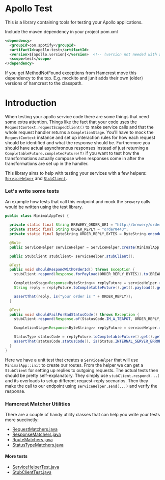 Apollo Test
===========

This is a library containing tools for testing your Apollo applications.

Include the maven dependency in your project pom.xml
```xml
<dependency>
  <groupId>com.spotify</groupId>
  <artifactId>apollo-test</artifactId>
  <version>${apollo.version}</version>  <!-- (version not needed with apollo-bom) -->
  <scope>test</scope>
</dependency>
```
If you get MethodNotFound exceptions from Hamcrest move this dependency to the top. E.g. mockito and junit
adds their own (older) versions of hamcrest to the classpath.


# Introduction

When testing your apollo service code there are some things that need some extra attention. Things 
like the fact that your code uses the `RequestContext.requestScopedClient()` to make service calls
and that the whole request handler returns a `CompletionStage`. You'll have to mock the
`RequestContext` instance and set up interaction rules for how each request should be identified 
and what the response should be. Furthermore you should have actual asynchronous responses 
instead of just returning a `CompletableFuture.completedFuture(T)` if you want to test how the
transformations actually compose when responses come in after the transformations are set up in
the handler.

This library aims to help with testing your services with a few helpers: 
[`ServiceHelper`](src/main/java/com/spotify/apollo/test/ServiceHelper.java) and 
[`StubClient`](src/main/java/com/spotify/apollo/test/StubClient.java).

### Let's write some tests

An example how tests that call this endpoint and mock the `brewery` calls would be written using the 
test library.

```java
public class MinimalAppTest {

  private static final String BREWERY_ORDER_URI = "http://brewery/order";
  private static final String ORDER_REPLY = "order0443";
  private static final ByteString ORDER_REPLY_BYTES = ByteString.encodeUtf8(ORDER_REPLY);

  @Rule
  public ServiceHelper serviceHelper = ServiceHelper.create(MinimalApp::init, "test");

  public StubClient stubClient= serviceHelper.stubClient();

  @Test
  public void shouldRespondWithOrderId() throws Exception {
    stubClient.respond(Response.forPayload(ORDER_REPLY_BYTES)).to(BREWERY_ORDER_URI);

    CompletionStage<Response<ByteString>> replyFuture = serviceHelper.request("GET", "/beer");
    String reply = replyFuture.toCompletableFuture().get().payload().get().utf8();

    assertThat(reply, is("your order is " + ORDER_REPLY));
  }

  @Test
  public void shouldFailForBadStatusCode() throws Exception {
    stubClient.respond(Response.of(StatusCode.IM_A_TEAPOT, ORDER_REPLY_BYTES).to(BREWERY_ORDER_URI);

    CompletionStage<Response<ByteString>> replyFuture = serviceHelper.request("GET", "/beer");

    StatusType statusCode = replyFuture.toCompletableFuture().get().getStatusCode();
    assertThat(statusCode.statusCode(), is(Status.INTERNAL_SERVER_ERROR.statusCode()));
  }
}
```

Here we have a unit test that creates a `ServiceHelper` that will use `MinimalApp::init` to create
our routes. From the helper we can get a `StubClient` for setting up replies to outgoing requests.
The actual tests then should be pretty self-explanatory. They simply use `stubClient.respond(...)`
and its overloads to setup different request-reply scenarios. Then they make the call to our
endpoint using `serviceHelper.send(...)` and verify the response.

### Hamcrest Matcher Utilities

There are a couple of handy utility classes that can help you write your tests more succinctly:

* [RequestMatchers.java](src/main/java/com/spotify/apollo/test/unit/RequestMatchers.java)
* [ResponseMatchers.java](src/main/java/com/spotify/apollo/test/unit/ResponseMatchers.java)
* [RouteMatchers.java](src/main/java/com/spotify/apollo/unit/RouteMatchers.java)
* [StatusTypeMatchers.java](src/main/java/com/spotify/apollo/unit/StatusTypeMatchers.java)

#### More tests

* [ServiceHelperTest.java](src/test/java/com/spotify/apollo/test/helper/ServiceHelperTest.java)
* [StubClientTest.java](src/test/java/com/spotify/apollo/test/StubClientTest.java)
